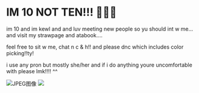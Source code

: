 # IM 10 NOT TEN!!! 🤬🤬😡  
im 10 and im kewl and and luv meeting new people so yu should int w me... and visit my strawpage and atabook.... 

feel free to sit w me, chat n c & h!! and please dnc which includes color picking!!ty!

i use any pron but mostly she/her and if i do anything youre uncomfortable with please lmk!!!! ^^

![JPEG图像](https://github.com/user-attachments/assets/11992dac-446c-479c-9257-5411ff3d52ef)
![](https://komarev.com/ghpvc/?username=tenfools)
